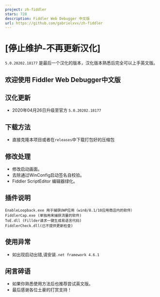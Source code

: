 ```yaml
---
project: zh-fiddler
stars: 728
description: Fiddler Web Debugger 中文版
url: https://github.com/gabrielxvx/zh-fiddler
---
```


\[停止维护-不再更新汉化\]
===============

`5.0.20202.18177` 是最后一个汉化的版本，汉化版本熟悉后完全可以上手英文版。

欢迎使用 Fiddler Web Debugger中文版
----------------------------

汉化更新
----

-   2020年04月26日升级至官方 `5.0.20202.18177`

下载方法
----

-   直接克隆本项目或者在`releases`中下载打包好的压缩包

修改处理
----

-   修改启动画面。
-   去除通过WinConfig启动签名自校验。
-   Fiddler ScriptEditor 编辑器绿化。

插件说明
----

```
EnableLoopback.exe 用于捕获UWP应用（win8/8.1/10应用商店内的软件）
FiddlerCap.exe (单独用来捕获流量的软件)
ToE.dll (Fillder请求一键生成易语言代码)
FiddlerCheck.dll(已不提供更新检查)
```

使用异常
----

-   如出现启动出错,请安装`.net framework 4.6.1`

闲言碎语
----

-   如果你熟悉使用方法后也推荐尝试英文版。
-   最后感谢各位土豪的打赏支持！
